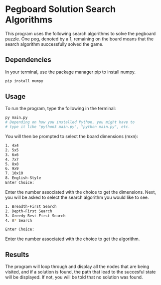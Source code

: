 # Pegboard Solution Search Algorithms
This program uses the following search algorithms to solve the pegboard puzzle.
One peg, denoted by a 1, remaining on the board means that the search algorithm
successfully solved the game.

## Dependencies
In your terminal, use the package manager pip to install numpy.
```bash
pip install numpy
```

## Usage
To run the program, type the following in the terminal:
```bash
py main.py
# Depending on how you installed Python, you might have to
# type it like "python3 main.py", "python main.py", etc.
```
You will then be prompted to select the board dimensions (mxn):
```bash
1. 4x4
2. 5x5
3. 6x6
4. 7x7
5. 8x8
6. 9x9
7. 10x10
8. English-Style
Enter Choice:
```
Enter the number associated with the choice to get the dimensions.
Next, you will be asked to select the search algorithm you would like
to see.
```bash
1. Breadth-First Search
2. Depth-First Search
3. Greedy Best-First Search
4. A* Search

Enter Choice:
```
Enter the number associated with the choice to get the algorithm.

## Results
The program will loop through and display all the nodes that are being
visited, and if a solution is found, the path that lead to the succesful
state will be displayed. If not, you will be told that no solution was
found.
